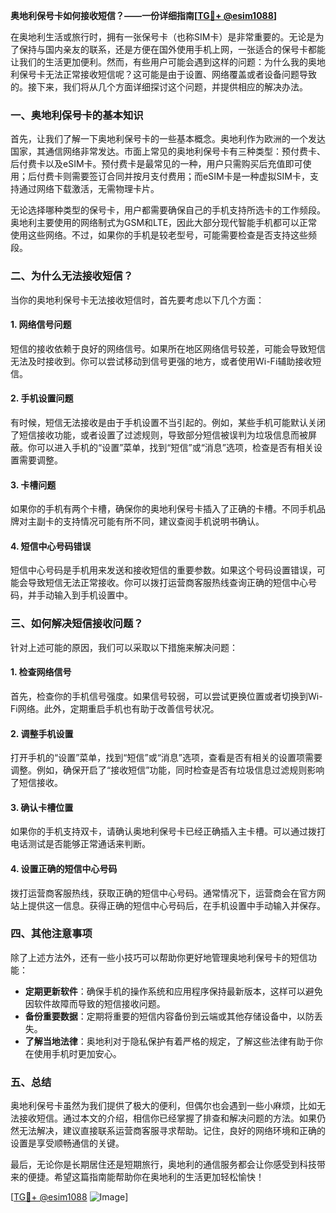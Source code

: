 **奥地利保号卡如何接收短信？——一份详细指南[[TG💪+ @esim1088](https://t.me/s/esim1088)]**

在奥地利生活或旅行时，拥有一张保号卡（也称SIM卡）是非常重要的。无论是为了保持与国内亲友的联系，还是方便在国外使用手机上网，一张适合的保号卡都能让我们的生活更加便利。然而，有些用户可能会遇到这样的问题：为什么我的奥地利保号卡无法正常接收短信呢？这可能是由于设置、网络覆盖或者设备问题导致的。接下来，我们将从几个方面详细探讨这个问题，并提供相应的解决办法。

### 一、奥地利保号卡的基本知识

首先，让我们了解一下奥地利保号卡的一些基本概念。奥地利作为欧洲的一个发达国家，其通信网络非常发达。市面上常见的奥地利保号卡有三种类型：预付费卡、后付费卡以及eSIM卡。预付费卡是最常见的一种，用户只需购买后充值即可使用；后付费卡则需要签订合同并按月支付费用；而eSIM卡是一种虚拟SIM卡，支持通过网络下载激活，无需物理卡片。

无论选择哪种类型的保号卡，用户都需要确保自己的手机支持所选卡的工作频段。奥地利主要使用的网络制式为GSM和LTE，因此大部分现代智能手机都可以正常使用这些网络。不过，如果你的手机是较老型号，可能需要检查是否支持这些频段。

### 二、为什么无法接收短信？

当你的奥地利保号卡无法接收短信时，首先要考虑以下几个方面：

#### 1. 网络信号问题
短信的接收依赖于良好的网络信号。如果所在地区网络信号较差，可能会导致短信无法及时接收到。你可以尝试移动到信号更强的地方，或者使用Wi-Fi辅助接收短信。

#### 2. 手机设置问题
有时候，短信无法接收是由于手机设置不当引起的。例如，某些手机可能默认关闭了短信接收功能，或者设置了过滤规则，导致部分短信被误判为垃圾信息而被屏蔽。你可以进入手机的“设置”菜单，找到“短信”或“消息”选项，检查是否有相关设置需要调整。

#### 3. 卡槽问题
如果你的手机有两个卡槽，确保你的奥地利保号卡插入了正确的卡槽。不同手机品牌对主副卡的支持情况可能有所不同，建议查阅手机说明书确认。

#### 4. 短信中心号码错误
短信中心号码是手机用来发送和接收短信的重要参数。如果这个号码设置错误，可能会导致短信无法正常接收。你可以拨打运营商客服热线查询正确的短信中心号码，并手动输入到手机设置中。

### 三、如何解决短信接收问题？

针对上述可能的原因，我们可以采取以下措施来解决问题：

#### 1. 检查网络信号
首先，检查你的手机信号强度。如果信号较弱，可以尝试更换位置或者切换到Wi-Fi网络。此外，定期重启手机也有助于改善信号状况。

#### 2. 调整手机设置
打开手机的“设置”菜单，找到“短信”或“消息”选项，查看是否有相关的设置项需要调整。例如，确保开启了“接收短信”功能，同时检查是否有垃圾信息过滤规则影响了短信接收。

#### 3. 确认卡槽位置
如果你的手机支持双卡，请确认奥地利保号卡已经正确插入主卡槽。可以通过拨打电话测试是否能够正常通话来判断。

#### 4. 设置正确的短信中心号码
拨打运营商客服热线，获取正确的短信中心号码。通常情况下，运营商会在官方网站上提供这一信息。获得正确的短信中心号码后，在手机设置中手动输入并保存。

### 四、其他注意事项

除了上述方法外，还有一些小技巧可以帮助你更好地管理奥地利保号卡的短信功能：

- **定期更新软件**：确保手机的操作系统和应用程序保持最新版本，这样可以避免因软件故障而导致的短信接收问题。
- **备份重要数据**：定期将重要的短信内容备份到云端或其他存储设备中，以防丢失。
- **了解当地法律**：奥地利对于隐私保护有着严格的规定，了解这些法律有助于你在使用手机时更加安心。

### 五、总结

奥地利保号卡虽然为我们提供了极大的便利，但偶尔也会遇到一些小麻烦，比如无法接收短信。通过本文的介绍，相信你已经掌握了排查和解决问题的方法。如果仍然无法解决，建议直接联系运营商客服寻求帮助。记住，良好的网络环境和正确的设置是享受顺畅通信的关键。

最后，无论你是长期居住还是短期旅行，奥地利的通信服务都会让你感受到科技带来的便捷。希望这篇指南能帮助你在奥地利的生活更加轻松愉快！

[[TG💪+ @esim1088](https://t.me/s/esim1088) ![Image](https://i.postimg.cc/4NQfJmqS/Snipaste-2025-05-13-00-14-12.png)]